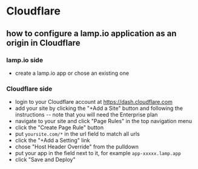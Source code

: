 # Cloudflare

## how to configure a lamp.io application as an origin in Cloudflare

### lamp.io side
- create a lamp.io app or chose an existing one

### Cloudflare side
- login to your Cloudflare account at https://dash.cloudflare.com
- add your site by clicking the "+Add a Site" button and following the instructions
-- note that you will need the Enterprise plan
- navigate to your site and click "Page Rules" in the top navigation menu
- click the "Create Page Rule" button
- put `yoursite.com/*` in the url field to match all urls
- click the "+Add a Setting" link
- chose "Host Header Override" from the pulldown
- put your app in the field next to it, for example `app-xxxxx.lamp.app`
- click "Save and Deploy"
